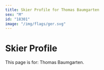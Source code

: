 ```yaml
---
title: Skier Profile for Thomas Baumgarten
sex: "M"
id: "18301"
image: "/img/flags/ger.svg" 
---
```


# Skier Profile

This page is for: Thomas Baumgarten.
    